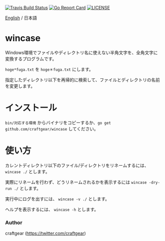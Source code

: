 [![Travis Build Status](https://travis-ci.org/craftgear/wincase.svg?branch=master)](https://travis-ci.org/craftgear/wincase)
[![Go Report Card](https://goreportcard.com/badge/github.com/craftgear/wincase)](https://goreportcard.com/report/github.com/craftgear/wincase)
[![LICENSE](https://img.shields.io/badge/license-MIT-blue.svg)](LICENSE)
<!--[![GoDoc](https://godoc.org/github.com/craftgear/wincase?status.svg)](https://godoc.org/github.com/craftgear/wincase)-->

[English](https://github.com/craftgear/wincase/blob/master/README.md)
 / 日本語

# wincase

Windows環境でファイルやディレクトリ名に使えない半角文字を、全角文字に変換するプログラムです。

``hoge*fuga.txt`` を ``hoge＊fuga.txt`` にします。

指定したディレクトリ以下を再帰的に検索して、ファイルとディレクトリの名前を変更します。

# インストール

 ``bin/対応する環境`` からバイナリをコピーするか、``go get github.com/craftgear/wincase`` してください。

# 使い方

カレントディレクトリ以下のファイル/ディレクトリをリネームするには、
``wincase ./``
とします。

実際にリネームを行わず、どうリネームされるかを表示するには
``wincase -dry-run ./``
とします。

実行中にログを出すには、
``wincase -v ./``
とします。

ヘルプを表示するには、
``wincase -h``
とします。

### Author
craftgear (https://twitter.com/craftgear)
